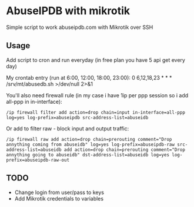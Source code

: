 # AbuseIPDB with mikrotik
Simple script to work abuseipdb.com with Mikrotik over SSH

## Usage

Add script to cron and run everyday (in free plan you have 5 api get every day)

My crontab entry (run at 6:00, 12:00, 18:00, 23:00):
0 6,12,18,23 * * * /srv/mt/abusedb.sh >/dev/null 2>&1

You'll also need firewall rule (in my case i have 1ip per ppp session so i add all-ppp in in-interface):  

`/ip firewall filter add action=drop chain=input in-interface=all-ppp log=yes log-prefix=abuseipdb src-address-list=abuseidb`

Or add to filter raw - block input and output traffic:

`
/ip firewall raw
add action=drop chain=prerouting comment="Drop annything coming from abuseidb" log=yes log-prefix=abuseipdb-raw src-address-list=abuseidb
add action=drop chain=prerouting comment="Drop annything going to abuseidb" dst-address-list=abuseidb log=yes log-prefix=abuseipdb-raw-out
`

## TODO
- Change login from user/pass to keys
- Add Mikrotik credentials to variables
